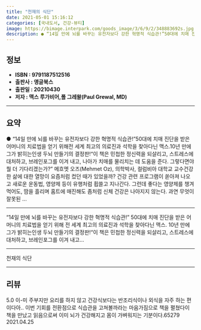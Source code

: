 ```yaml
---
title: "천재의 식단"
date: 2021-05-01 15:16:12
categories: [국내도서, 건강-뷰티]
image: https://bimage.interpark.com/goods_image/3/6/9/2/348883692s.jpg
description: ● “14일 만에 뇌를 바꾸는 유전자보다 강한 혁명적 식습관!”50대에 치매 진단을 받은 어머니의 치료법을 얻기 위해전 세계 최고의 의료진과 석학을 찾아다닌 맥스.10년 만에 그가 밝히는인생 두뇌 만들기의 결정판!“이 책은 민첩한 정신력을 되살리고, 스트레스에 대처하고, 브레인포그를
---
```


## **정보**

- **ISBN : 9791187512516**
- **출판사 : 앵글북스**
- **출판일 : 20210430**
- **저자 : 맥스 루가비어,폴 그레왈(Paul Grewal, MD)**

------



## **요약**

●  “14일 만에 뇌를 바꾸는 유전자보다 강한 혁명적 식습관!”50대에 치매 진단을 받은 어머니의 치료법을 얻기 위해전 세계 최고의 의료진과 석학을 찾아다닌 맥스.10년 만에 그가 밝히는인생 두뇌 만들기의 결정판!“이 책은 민첩한 정신력을 되살리고, 스트레스에 대처하고, 브레인포그를 이겨 내고, 나아가 치매를 물리치는 데 도움을 준다. 그렇다면야 뭘 더 기다리겠는가?” 메흐멧 오즈(Mehmet Oz), 의학박사, 컬럼비아 대학교 교수건강한 삶에 대한 열망이 요즘처럼 컸던 때가 있었을까? 건강 관련 프로그램이 쏟아져 나오고 새로운 운동법, 영양제 등이 유행처럼 휩쓸고 지나간다. 그런데 좋다는 영양제를 챙겨 먹어도, 땀을 흘리며 홈트에 매진해도 좀처럼 신체 건강은 나아지지 않는다. 과연 무엇이 잘못된 ...

------

“14일 만에 뇌를 바꾸는 유전자보다 강한 혁명적 식습관!”
50대에 치매 진단을 받은 어머니의 치료법을 얻기 위해
전 세계 최고의 의료진과 석학을 찾아다닌 맥스.
10년 만에 그가 밝히는인생 두뇌 만들기의 결정판!“이 책은 민첩한 정신력을 되살리고, 스트레스에 대처하고, 
브레인포그를 이겨 내고... 

------


천재의 식단 

------


## **리뷰** 

5.0 이-미 주부지만 요리를 하지 않고 건강식보다는 반조리식이나 외식을 자주 하는 편이다아.. 이번 기회를 전환점으로 식습관을 고쳐볼까라는 마음가짐으로 책을 펼쳤다이 책을 만났고 읽음으로써 이미 뇌가 건강해지고 몸이 가벼워지는 기분이다.65279 2021.04.25 <br/>